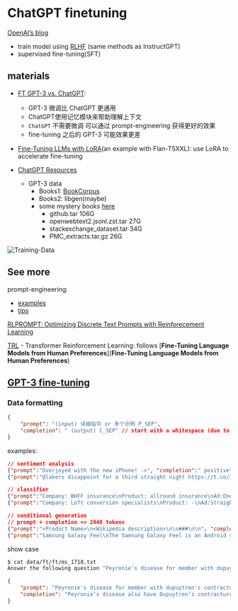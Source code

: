 # ChatGPT finetuning



[OpenAI’s blog](https://openai.com/blog/chatgpt/)

- train model using [RLHF](https://arxiv.org/pdf/2203.02155.pdf) (same methods as InstructGPT)
- supervised fine-tuning(SFT)

## materials

- [FT GPT-3 vs. ChatGPT](https://www.allabtai.com/chatgpt-vs-gpt-3-fine-tuning-the-ultimate-comparison/):
  - GPT-3 微调比 ChatGPT 更通用
  - ChatGPT使用记忆模块来帮助理解上下文
  - `ChatGPT` 不需要微调 可以通过 prompt-engineering 获得更好的效果
  - fine-tuning 之后的 GPT-3 可能效果更差

- [Fine-Tuning LLMs with LoRA](https://ai.plainenglish.io/creating-your-own-chatgpt-a-guide-to-fine-tuning-llms-with-lora-d7817b77fac0)(an example with Flan-T5XXL): use LoRA to accelerate fine-tuning
- [ChatGPT Resources](https://gist.github.com/veekaybee/6f8885e9906aa9c5408ebe5c7e870698)
  - GPT-3 data
    - Books1: [BookCorpus](https://arxiv.org/pdf/2105.05241.pdf)
    - Books2: libgen(maybe)
    - some mystery books [here](https://the-eye.eu/public/AI/pile_preliminary_components/)
      - github.tar 106G
      - openwebtext2.jsonl.zst.tar 27G
      - stackexchange_dataset.tar 34G
      - PMC_extracts.tar.gz 26G

![Training-Data](https://user-images.githubusercontent.com/3837836/206871628-b2a1e151-4585-40cb-aaae-742e1088d442.png "GPT-3 Training Data")



## See more

prompt-engineering:

- [examples](https://www.allabtai.com/chatgpt-prompt-engineering-sequence-prompt/)
- [tips](https://www.allabtai.com/the-5-best-prompt-engineering-tips-for-beginners/)

[RLPROMPT: Optimizing Discrete Text Prompts with Reinforecement Learning](https://arxiv.org/pdf/2205.12548.pdf)

[TRL](https://github.com/lvwerra/trl) - Transformer Reinforcement Learning: follows [**Fine-Tuning Language Models from Human Preferences**](**Fine-Tuning Language Models from Human Preferences**)

## [GPT-3 fine-tuning][GPT3FT]

### Data formatting

```json
{
    "prompt": "(input) 详细指令 or 多个示例 P_SEP",
    "completion": " (output) C_SEP" // start with a whitespace (due to GPT `tokenization`)
}
```

examples:

```json
// sentiment analysis
{"prompt":"Overjoyed with the new iPhone! ->", "completion":" positive"}
{"prompt":"@lakers disappoint for a third straight night https://t.co/38EFe43 ->", "completion":" negative"}

// classifier
{"prompt":"Company: BHFF insurance\nProduct: allround insurance\nAd:One stop shop for all your insurance needs!\nSupported:", "completion":" yes"}
{"prompt":"Company: Loft conversion specialists\nProduct: -\nAd:Straight teeth in weeks!\nSupported:", "completion":" no"}

// conditional generation
// prompt + completion <= 2048 tokens
{"prompt":"<Product Name>\n<Wikipedia description>\n\n###\n\n", "completion":" <engaging ad> END"}
{"prompt":"Samsung Galaxy Feel\nThe Samsung Galaxy Feel is an Android smartphone developed by Samsung Electronics exclusively for the Japanese market. The phone was released in June 2017 and was sold by NTT Docomo. It runs on Android 7.0 (Nougat), has a 4.7 inch display, and a 3000 mAh battery.\nSoftware\nSamsung Galaxy Feel runs on Android 7.0 (Nougat), but can be later updated to Android 8.0 (Oreo).\nHardware\nSamsung Galaxy Feel has a 4.7 inch Super AMOLED HD display, 16 MP back facing and 5 MP front facing cameras. It has a 3000 mAh battery, a 1.6 GHz Octa-Core ARM Cortex-A53 CPU, and an ARM Mali-T830 MP1 700 MHz GPU. It comes with 32GB of internal storage, expandable to 256GB via microSD. Aside from its software and hardware specifications, Samsung also introduced a unique a hole in the phone's shell to accommodate the Japanese perceived penchant for personalizing their mobile phones. The Galaxy Feel's battery was also touted as a major selling point since the market favors handsets with longer battery life. The device is also waterproof and supports 1seg digital broadcasts using an antenna that is sold separately.\n\n###\n\n", "completion":"Looking for a smartphone that can do it all? Look no further than Samsung Galaxy Feel! With a slim and sleek design, our latest smartphone features high-quality picture and video capabilities, as well as an award winning battery life. END"}
```



show case

```bash
$ cat data/ft/ft/ms_1718.txt
Answer the following question "Peyronie's disease for member with dupuytren's contractures?" The answer is:Peyronie’s disease also have Dupuytren’s contracture, a connective tissue disorder that causes scar tissue to harden on the palm of the hand. This causes fingers to curve, much like the penis curves in Peyronie’s disease.
```



```json
{
    "prompt": "Peyronie's disease for member with dupuytren's contractures? Answer:",
    "completion": "Peyronie’s disease also have Dupuytren’s contracture, a connective tissue disorder that causes scar tissue to harden on the palm of the hand. This causes fingers to curve, much like the penis curves in Peyronie’s disease."
}
```



[GPT3FT]: https://platform.openai.com/docs/guides/fine-tuning/preparing-your-dataset
